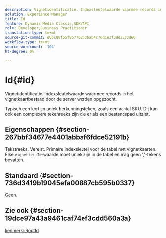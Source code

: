 ```yaml
---
description: Vignetidentificatie. Indexsleutelwaarde waarmee records in het vignetkaartbestand door de server worden opgezocht.
solution: Experience Manager
title: Id
feature: Dynamic Media Classic,SDK/API
role: Developer,Business Practitioner
translation-type: tm+mt
source-git-commit: d0bc88f55f857762b3bab4c76d1e3f3dd2733d60
workflow-type: tm+mt
source-wordcount: '104'
ht-degree: 0%

---
```



# Id{#id}

Vignetidentificatie. Indexsleutelwaarde waarmee records in het vignetkaartbestand door de server worden opgezocht.

Typisch een kort en uniek herkenningsteken, zoals een aantal SKU. Dit kan ook een complexere tekenreeks zijn die er als een bestandspad uitziet.

## Eigenschappen {#section-267bbf34677e4401abbaf6fdce52191b}

Tekstreeks. Vereist. Primaire indexsleutel voor de tabel met vignetkaarten. Elke `vignette::Id`-waarde moet uniek zijn in de tabel en mag geen &#39;,&#39;-tekens bevatten.

## Standaard {#section-736d3419b19045efa00887cb595b0337}

Geen.

## Zie ook {#section-19dce97a43a9461caf74ef3cdd560a3a}

[kenmerk::RootId](../../../../../ir-api/material-cat/image-rendering-api-ref/c-ir-material-catalog/c-ir-attributes-reference/r-ir-rootid.md#reference-54b42b7125824be593378c1accb70d5a)
